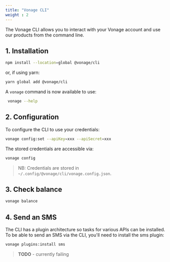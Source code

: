 ```yaml
---
title: "Vonage CLI"
weight : 2
---
```


The Vonage CLI allows you to interact with your Vonage account and use our products from the command line.

## 1. Installation

```sh
npm install --location=global @vonage/cli
```

or, if using yarn:

```sh
yarn global add @vonage/cli
```

A `vonage` command is now available to use:

```sh
 vonage --help
```

## 2. Configuration

To configure the CLI to use your credentials:

```sh
vonage config:set --apiKey=xxx --apiSecret=xxx
```

The stored credentials are accessible via:

```sh
vonage config
```

> NB: Credentials are stored in `~/.config/@vonage/cli/vonage.config.json`.

## 3. Check balance

```sh
vonage balance
```

## 4. Send an SMS

The CLI has a plugin architecture so tasks for various APIs can be installed. To be able to send an SMS via the CLI, you'll need to install the sms plugin:

```sh
vonage plugins:install sms
```

> **TODO** - currently failing

